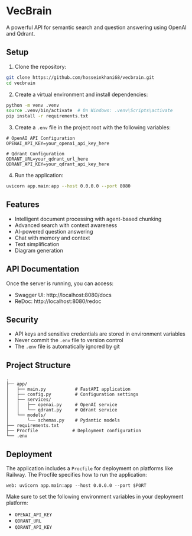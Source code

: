 # VecBrain

A powerful API for semantic search and question answering using OpenAI and Qdrant.

## Setup

1. Clone the repository:
```bash
git clone https://github.com/hosseinkhani68/vecbrain.git
cd vecbrain
```

2. Create a virtual environment and install dependencies:
```bash
python -m venv .venv
source .venv/bin/activate  # On Windows: .venv\Scripts\activate
pip install -r requirements.txt
```

3. Create a `.env` file in the project root with the following variables:
```env
# OpenAI API Configuration
OPENAI_API_KEY=your_openai_api_key_here

# Qdrant Configuration
QDRANT_URL=your_qdrant_url_here
QDRANT_API_KEY=your_qdrant_api_key_here
```

4. Run the application:
```bash
uvicorn app.main:app --host 0.0.0.0 --port 8080
```

## Features

- Intelligent document processing with agent-based chunking
- Advanced search with context awareness
- AI-powered question answering
- Chat with memory and context
- Text simplification
- Diagram generation

## API Documentation

Once the server is running, you can access:
- Swagger UI: http://localhost:8080/docs
- ReDoc: http://localhost:8080/redoc

## Security

- API keys and sensitive credentials are stored in environment variables
- Never commit the `.env` file to version control
- The `.env` file is automatically ignored by git

## Project Structure

```
.
├── app/
│   ├── main.py           # FastAPI application
│   ├── config.py         # Configuration settings
│   ├── services/
│   │   ├── openai.py     # OpenAI service
│   │   └── qdrant.py     # Qdrant service
│   └── models/
│       └── schemas.py    # Pydantic models
├── requirements.txt
├── Procfile             # Deployment configuration
└── .env
```

## Deployment

The application includes a `Procfile` for deployment on platforms like Railway. The Procfile specifies how to run the application:

```
web: uvicorn app.main:app --host 0.0.0.0 --port $PORT
```

Make sure to set the following environment variables in your deployment platform:
- `OPENAI_API_KEY`
- `QDRANT_URL`
- `QDRANT_API_KEY` 